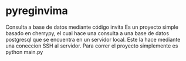 # pyreginvima
Consulta a base de datos mediante código invita
Es un proyecto simple basado en cherrypy, el cual hace una consulta a una base de datos postgresql que se encuentra en un servidor local.
Este la hace mediante una coneccion SSH al servidor.
Para correr el proyecto simplemente es python main.py
